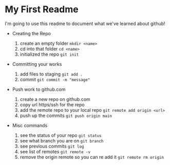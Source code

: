 # My First Readme

I'm going to use this readme to document what we've learned about github!

- Creating the Repo

  1. create an empty folder `mkdir <name>`
  2. cd into that folder `cd <name>`
  3. initialized the repo `git init`

- Committing your works

  1. add files to staging `git add .`
  2. commit `git commit -m "message"`

- Push work to github.com

  1. create a new repo on github.com
  2. copy url https/ssh for the repo
  3. add the remote repo to your local repo `git remote add origin <url>`
  4. push up the commits `git push origin main`

- Misc commands
  1. see the status of your repo `git status`
  2. see what branch you are on `git branch`
  3. see previous commits `git log`
  4. see list of remotes `git remote -v`
  5. remove the origin remote so you can re add it `git remote rm origin`

